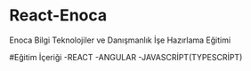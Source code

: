 # React-Enoca
Enoca Bilgi Teknolojiler ve Danışmanlık İşe Hazırlama Eğitimi

#Eğitim İçeriği
-REACT
-ANGULAR
-JAVASCRİPT(TYPESCRİPT)
